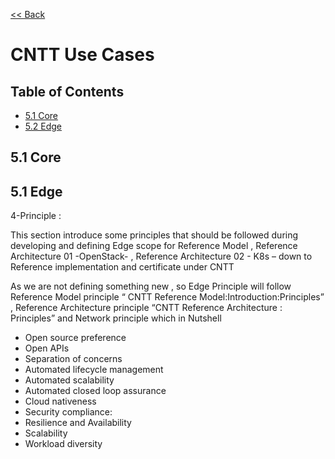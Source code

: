 [<< Back](https://cntt-n.github.io/CNTT/)
# CNTT Use Cases

## Table of Contents
 * [5.1 Core](#5.1)
 * [5.2 Edge](#5.2)
   
<a name="5.1"></a>
## 5.1 Core


<a name="5.1"></a>
## 5.1 Edge
4-Principle :

This section introduce some principles that should be followed during developing and defining Edge scope for Reference Model , Reference Architecture 01 -OpenStack- , Reference Architecture 02 - K8s – down to Reference implementation and certificate under CNTT

As we are not defining something new , so Edge Principle will follow Reference Model principle “ CNTT Reference Model:Introduction:Principles”  , Reference Architecture principle  “CNTT Reference Architecture : Principles” and Network principle  which in Nutshell 

-	Open source preference
-	Open APIs
-	Separation of concerns
-	Automated lifecycle management
-	Automated scalability
-	Automated closed loop assurance
-	Cloud nativeness
-	Security compliance:
-	Resilience and Availability
-	Scalability 
-	Workload diversity 

